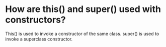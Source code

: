 # How are this() and super() used with constructors?

This() is used to invoke a constructor of the same class. super() is used to invoke a superclass constructor.
